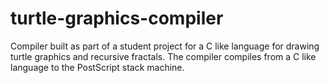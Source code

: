 # turtle-graphics-compiler
Compiler built as part of a student project for a C like language for drawing turtle graphics and recursive fractals. The compiler compiles from a C like language to the PostScript stack machine.
